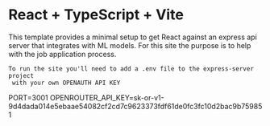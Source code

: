 # React + TypeScript + Vite

This template provides a minimal setup to get React against an express api server that integrates with ML models. For this site the purpose is to help with the job application process.


```
To run the site you'll need to add a .env file to the express-server project
 with your own OPENAUTH API KEY
```
PORT=3001
OPENROUTER_API_KEY=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
```